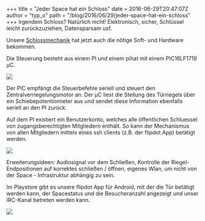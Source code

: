 +++
title = "Jeder Space hat ein Schloss"
date = 2016-06-29T20:47:07Z
author = "typ_o"
path = "/blog/2016/06/29/jeder-space-hat-ein-schloss"
+++
Irgendein Schloss? Natürlich nicht! Elektronisch, sicher, Schlüssel
leicht zurückzuziehen, Datensparsam usf.

Unsere
[Schlossmechanik](https://flipdot.org/blog/archives/345-Das-Auge-schliesst-mit!.html)
hat jetzt auch die nötige Soft- und Hardware bekommen.

Die Steuerung besteht aus einem PI und einem pihat mit einem PIC16LF1719
µC.

[![](/media/pic.serendipityThumb.jpg)](/media/pic.jpg)

Der PIC empfängt die Steuerbefehle seriell und steuert den
Zentralverriegelungsmotor an. Der µC liest die Stellung des Türriegels
über ein Schiebepotentiomieter aus und sendet diese Information
ebenfalls seriell an den PI zurück.

Auf dem PI existiert ein Benutzerkonto, welches alle öffentlichen
Schluessel von zugangsberechtigten Mitgliedern enthält. So kann der
Mechanismus von allen Mitgliedern mittels eines ssh clients (z.B. der
flipdot App) betätigt werden.

[![](/media/pihat.serendipityThumb.png)](/media/pihat.png)

Erweiterungsideen: Audiosignal vor dem Schließen, Kontrolle der
Riegel-Endpositionen auf korrektes schließen / öffnen, eigenes Wlan, um
nicht von der Space - Infrastruktur abhängig zu sein.

Im Playstore gibt es unsere flipdot App für Android, mit der die Tür
betätigt werden kann, der Spacestatus und die Besucheranzahl angezeigt
und unser IRC-Kanal betreten werden kann.

[![](/media/app.serendipityThumb.jpg)](/media/app.jpg)
